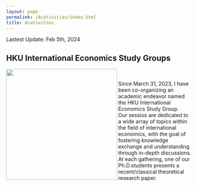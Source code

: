 ```yaml
---
layout: page
permalink: /Acativities/index.html
title: Acativities
---
```


Lastest Update: Feb 5th, 2024&nbsp;

## HKU International Economics Study Groups

<img src="https://huxingecon.github.io/HKU_IESG.jpg" class="floatpic" height="300" align=left ><br>

Since March 31, 2023, I have been co-organizing an academic endeavor named the HKU International Economics Study Group. <br> 
Our sessios are dedicated to a wide array of topics within the field of international economics, with the goal of fostering knowledge exchange and understanding through in-depth discussions. <br>
At each gathering, one of our Ph.D.students presents a recent/classical theoretical research paper. 
  <br>

